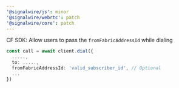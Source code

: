 ```yaml
---
'@signalwire/js': minor
'@signalwire/webrtc': patch
'@signalwire/core': patch
---
```


CF SDK: Allow users to pass the `fromFabricAddressId` while dialing

```ts
const call = await client.dial({
  .....,
  to: .....,
  fromFabricAddressId: 'valid_subscriber_id', // Optional
  ... 
})
```
